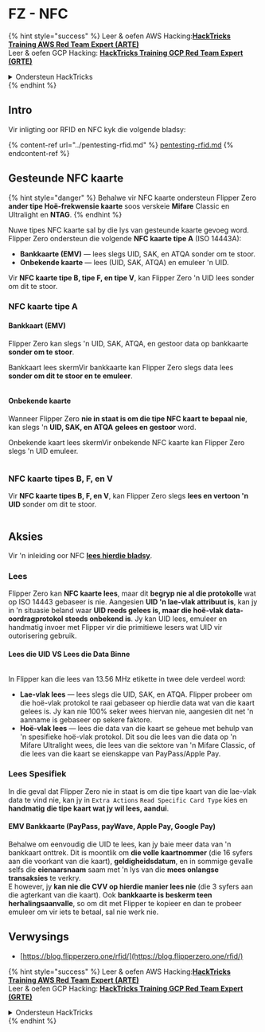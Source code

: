 # FZ - NFC

{% hint style="success" %}
Leer & oefen AWS Hacking:<img src="/.gitbook/assets/arte.png" alt="" data-size="line">[**HackTricks Training AWS Red Team Expert (ARTE)**](https://training.hacktricks.xyz/courses/arte)<img src="/.gitbook/assets/arte.png" alt="" data-size="line">\
Leer & oefen GCP Hacking: <img src="/.gitbook/assets/grte.png" alt="" data-size="line">[**HackTricks Training GCP Red Team Expert (GRTE)**<img src="/.gitbook/assets/grte.png" alt="" data-size="line">](https://training.hacktricks.xyz/courses/grte)

<details>

<summary>Ondersteun HackTricks</summary>

* Kyk na die [**subskripsie planne**](https://github.com/sponsors/carlospolop)!
* **Sluit aan by die** 💬 [**Discord groep**](https://discord.gg/hRep4RUj7f) of die [**telegram groep**](https://t.me/peass) of **volg** ons op **Twitter** 🐦 [**@hacktricks\_live**](https://twitter.com/hacktricks\_live)**.**
* **Deel hacking truuks deur PRs in te dien na die** [**HackTricks**](https://github.com/carlospolop/hacktricks) en [**HackTricks Cloud**](https://github.com/carlospolop/hacktricks-cloud) github repos.

</details>
{% endhint %}

## Intro <a href="#id-9wrzi" id="id-9wrzi"></a>

Vir inligting oor RFID en NFC kyk die volgende bladsy:

{% content-ref url="../pentesting-rfid.md" %}
[pentesting-rfid.md](../pentesting-rfid.md)
{% endcontent-ref %}

## Gesteunde NFC kaarte <a href="#id-9wrzi" id="id-9wrzi"></a>

{% hint style="danger" %}
Behalwe vir NFC kaarte ondersteun Flipper Zero **ander tipe Hoë-frekwensie kaarte** soos verskeie **Mifare** Classic en Ultralight en **NTAG**.
{% endhint %}

Nuwe tipes NFC kaarte sal by die lys van gesteunde kaarte gevoeg word. Flipper Zero ondersteun die volgende **NFC kaarte tipe A** (ISO 14443A):

* ﻿**Bankkaarte (EMV)** — lees slegs UID, SAK, en ATQA sonder om te stoor.
* ﻿**Onbekende kaarte** — lees (UID, SAK, ATQA) en emuleer 'n UID.

Vir **NFC kaarte tipe B, tipe F, en tipe V**, kan Flipper Zero 'n UID lees sonder om dit te stoor.

### NFC kaarte tipe A <a href="#uvusf" id="uvusf"></a>

#### Bankkaart (EMV) <a href="#kzmrp" id="kzmrp"></a>

Flipper Zero kan slegs 'n UID, SAK, ATQA, en gestoor data op bankkaarte **sonder om te stoor**.

Bankkaart lees skermVir bankkaarte kan Flipper Zero slegs data lees **sonder om dit te stoor en te emuleer**.

<figure><img src="https://cdn.flipperzero.one/Monosnap_Miro_2022-08-17_12-26-31.png?auto=format&#x26;ixlib=react-9.1.1&#x26;h=916&#x26;w=2662" alt=""><figcaption></figcaption></figure>

#### Onbekende kaarte <a href="#id-37eo8" id="id-37eo8"></a>

Wanneer Flipper Zero **nie in staat is om die tipe NFC kaart te bepaal nie**, kan slegs 'n **UID, SAK, en ATQA** **gelees en gestoor** word.

Onbekende kaart lees skermVir onbekende NFC kaarte kan Flipper Zero slegs 'n UID emuleer.

<figure><img src="https://cdn.flipperzero.one/Monosnap_Miro_2022-08-17_12-27-53.png?auto=format&#x26;ixlib=react-9.1.1&#x26;h=932&#x26;w=2634" alt=""><figcaption></figcaption></figure>

### NFC kaarte tipes B, F, en V <a href="#wyg51" id="wyg51"></a>

Vir **NFC kaarte tipes B, F, en V**, kan Flipper Zero slegs **lees en vertoon 'n UID** sonder om dit te stoor.

<figure><img src="https://archbee.imgix.net/3StCFqarJkJQZV-7N79yY/zBU55Fyj50TFO4U7S-OXH_screenshot-2022-08-12-at-182540.png?auto=format&#x26;ixlib=react-9.1.1&#x26;h=1080&#x26;w=2704" alt=""><figcaption></figcaption></figure>

## Aksies

Vir 'n inleiding oor NFC [**lees hierdie bladsy**](../pentesting-rfid.md#high-frequency-rfid-tags-13.56-mhz).

### Lees

Flipper Zero kan **NFC kaarte lees**, maar dit **begryp nie al die protokolle** wat op ISO 14443 gebaseer is nie. Aangesien **UID 'n lae-vlak attribuut is**, kan jy in 'n situasie beland waar **UID reeds gelees is, maar die hoë-vlak data-oordragprotokol steeds onbekend is**. Jy kan UID lees, emuleer en handmatig invoer met Flipper vir die primitiewe lesers wat UID vir outorisering gebruik.

#### Lees die UID VS Lees die Data Binne <a href="#reading-the-uid-vs-reading-the-data-inside" id="reading-the-uid-vs-reading-the-data-inside"></a>

<figure><img src="../../../.gitbook/assets/image (217).png" alt=""><figcaption></figcaption></figure>

In Flipper kan die lees van 13.56 MHz etikette in twee dele verdeel word:

* **Lae-vlak lees** — lees slegs die UID, SAK, en ATQA. Flipper probeer om die hoë-vlak protokol te raai gebaseer op hierdie data wat van die kaart gelees is. Jy kan nie 100% seker wees hiervan nie, aangesien dit net 'n aanname is gebaseer op sekere faktore.
* **Hoë-vlak lees** — lees die data van die kaart se geheue met behulp van 'n spesifieke hoë-vlak protokol. Dit sou die lees van die data op 'n Mifare Ultralight wees, die lees van die sektore van 'n Mifare Classic, of die lees van die kaart se eienskappe van PayPass/Apple Pay.

### Lees Spesifiek

In die geval dat Flipper Zero nie in staat is om die tipe kaart van die lae-vlak data te vind nie, kan jy in `Extra Actions` `Read Specific Card Type` kies en **handmatig** **die tipe kaart wat jy wil lees, aandui**.

#### EMV Bankkaarte (PayPass, payWave, Apple Pay, Google Pay) <a href="#emv-bank-cards-paypass-paywave-apple-pay-google-pay" id="emv-bank-cards-paypass-paywave-apple-pay-google-pay"></a>

Behalwe om eenvoudig die UID te lees, kan jy baie meer data van 'n bankkaart onttrek. Dit is moontlik om **die volle kaartnommer** (die 16 syfers aan die voorkant van die kaart), **geldigheidsdatum**, en in sommige gevalle selfs die **eienaarsnaam** saam met 'n lys van die **mees onlangse transaksies** te verkry.\
E however, jy **kan nie die CVV op hierdie manier lees nie** (die 3 syfers aan die agterkant van die kaart). Ook **bankkaarte is beskerm teen herhalingsaanvalle**, so om dit met Flipper te kopieer en dan te probeer emuleer om vir iets te betaal, sal nie werk nie.

## Verwysings

* [https://blog.flipperzero.one/rfid/](https://blog.flipperzero.one/rfid/)

{% hint style="success" %}
Leer & oefen AWS Hacking:<img src="/.gitbook/assets/arte.png" alt="" data-size="line">[**HackTricks Training AWS Red Team Expert (ARTE)**](https://training.hacktricks.xyz/courses/arte)<img src="/.gitbook/assets/arte.png" alt="" data-size="line">\
Leer & oefen GCP Hacking: <img src="/.gitbook/assets/grte.png" alt="" data-size="line">[**HackTricks Training GCP Red Team Expert (GRTE)**<img src="/.gitbook/assets/grte.png" alt="" data-size="line">](https://training.hacktricks.xyz/courses/grte)

<details>

<summary>Ondersteun HackTricks</summary>

* Kyk na die [**subskripsie planne**](https://github.com/sponsors/carlospolop)!
* **Sluit aan by die** 💬 [**Discord groep**](https://discord.gg/hRep4RUj7f) of die [**telegram groep**](https://t.me/peass) of **volg** ons op **Twitter** 🐦 [**@hacktricks\_live**](https://twitter.com/hacktricks\_live)**.**
* **Deel hacking truuks deur PRs in te dien na die** [**HackTricks**](https://github.com/carlospolop/hacktricks) en [**HackTricks Cloud**](https://github.com/carlospolop/hacktricks-cloud) github repos.

</details>
{% endhint %}
